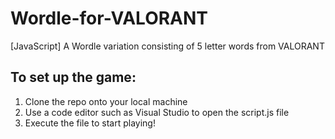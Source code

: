 # Wordle-for-VALORANT
[JavaScript] A Wordle variation consisting of 5 letter words from VALORANT

## To set up the game:
1. Clone the repo onto your local machine
2. Use a code editor such as Visual Studio to open the script.js file
3. Execute the file to start playing!
